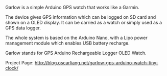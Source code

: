 Garlow is a simple Arduino GPS watch that works like a Garmin.

The device gives GPS information which can be logged on SD card and shown on a OLED display. It can be carried as a watch or simply used as a GPS data logger.

The whole system is based on the Arduino Nano, with a Lipo power management module which enables USB battery recharge.

Garlow stands for GPS Arduino Rechargeable Logger OLED Watch.

Project Page: http://blog.oscarliang.net/garlow-gps-arduino-watch-tiny-clock/